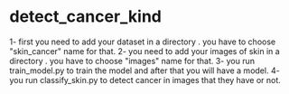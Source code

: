 # detect_cancer_kind
1- first you need to add your dataset in a directory . you have to choose "skin_cancer" name for that. 
2- you need to add your images of skin in a directory . you have to choose "images" name for that.
3- you run train_model.py to train the model and after that you will have a model. 
4- you run classify_skin.py to detect cancer in images that they have or not.
